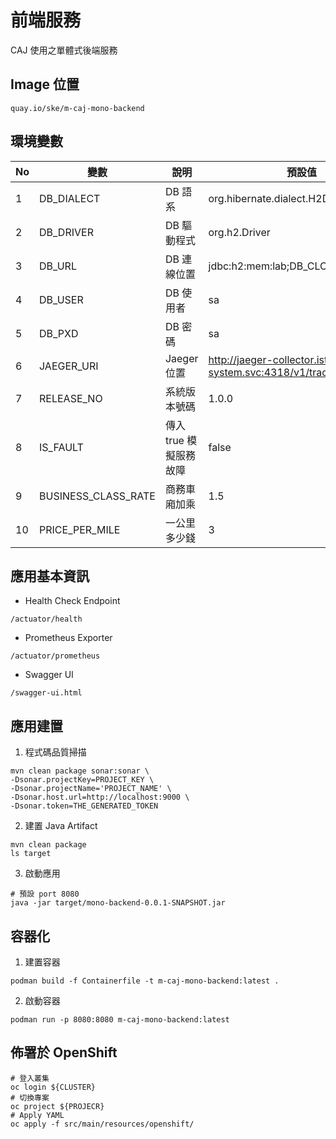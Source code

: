 # 前端服務
CAJ 使用之單體式後端服務

## Image 位置
```
quay.io/ske/m-caj-mono-backend
```

## 環境變數

| No | 變數 | 說明 | 預設值 |
| -------- | -------- | -------- | -------- |
| 1     | DB_DIALECT     | DB 語系     |org.hibernate.dialect.H2Dialect|
| 2     | DB_DRIVER     | DB 驅動程式     |org.h2.Driver|
| 3     | DB_URL     | DB 連線位置     |jdbc:h2:mem:lab;DB_CLOSE_DELAY=-1|
| 4     | DB_USER     | DB 使用者     |sa|
| 5     | DB_PXD     | DB 密碼     |sa|
| 6     | JAEGER_URI     | Jaeger 位置     |http://jaeger-collector.istio-system.svc:4318/v1/traces|
| 7     | RELEASE_NO     | 系統版本號碼 |1.0.0|
| 8     | IS_FAULT     | 傳入 true 模擬服務故障     |false|
| 9     | BUSINESS_CLASS_RATE     | 商務車廂加乘 |1.5|
| 10    | PRICE_PER_MILE     | 一公里多少錢     |3|



## 應用基本資訊
* Health Check Endpoint
```
/actuator/health
```
* Prometheus Exporter
```
/actuator/prometheus
```

* Swagger UI
```
/swagger-ui.html
```

## 應用建置
1. 程式碼品質掃描
```bash=
mvn clean package sonar:sonar \
-Dsonar.projectKey=PROJECT_KEY \
-Dsonar.projectName='PROJECT_NAME' \ 
-Dsonar.host.url=http://localhost:9000 \ 
-Dsonar.token=THE_GENERATED_TOKEN
```

2. 建置 Java Artifact
```bash=
mvn clean package
ls target
```

3. 啟動應用
```bash=
# 預設 port 8080
java -jar target/mono-backend-0.0.1-SNAPSHOT.jar
```


## 容器化
1. 建置容器
```bash=
podman build -f Containerfile -t m-caj-mono-backend:latest .
```


2. 啟動容器
```bash=
podman run -p 8080:8080 m-caj-mono-backend:latest
```

## 佈署於 OpenShift
```bash=
# 登入叢集
oc login ${CLUSTER}
# 切換專案
oc project ${PROJECR}
# Apply YAML
oc apply -f src/main/resources/openshift/
```